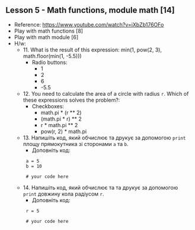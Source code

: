 ## Lesson 5 - Math functions, module math [14]
- Reference: https://www.youtube.com/watch?v=iXbZb176OFo
- Play with math functions [8]
- Play with math module [6]
- H/w:
    - 11\. What is the result of this expression: min(1, pow(2, 3), math.floor(min(1, -5.5)))
      - Radio buttons:
          - 1
          - 2
          - 6
          - -5.5
    - 12\. You need to calculate the area of a circle with radius `r`. Which of these expressions solves the problem?:
      - Checkboxes:
        - math.pi * (r ** 2)
        - (math.pi * r) ** 2
        - r * math.pi ** 2
        - pow(r, 2) * math.pi
    - 13\. Напишіть код, який обчислює та друкує за допомогою `print` площу прямокутника зі сторонами `a` та `b`.
      - Доповніть код:
       ```
        a = 5
        b = 10
          
        # your code here
        ```
    - 14\. Напишіть код, який обчислює та та друкує за допомогою `print` довжину кола радіусом `r`.
      - Доповніть код:
       ```
        r = 5
          
        # your code here
        ```